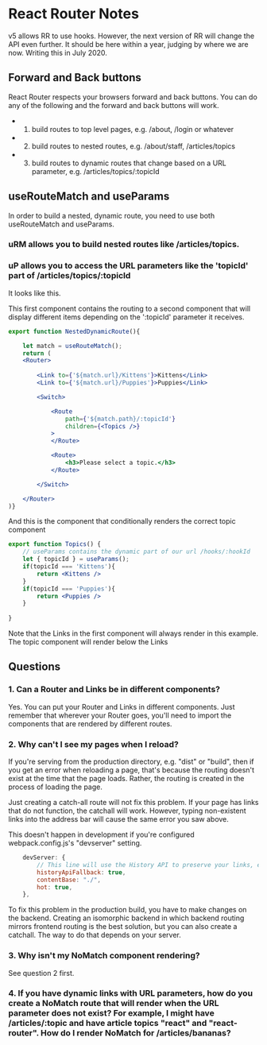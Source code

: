 # React Router Notes

v5 allows RR to use hooks. However, the next version of RR will change the API even further. It should be here within a year, judging by where we are now. Writing this in July 2020.

## Forward and Back buttons

React Router respects your browsers forward and back buttons. You can do any of the following and the forward and back buttons will work. 
- 1. build routes to top level pages, e.g. /about, /login or whatever
- 2. build routes to nested routes, e.g. /about/staff, /articles/topics
- 3. build routes to dynamic routes that change based on a URL parameter, e.g. /articles/topics/:topicId

## useRouteMatch and useParams

In order to build a nested, dynamic route, you need to use both useRouteMatch and useParams. 

### uRM allows you to build nested routes like /articles/topics. 

### uP allows you to access the URL parameters like the 'topicId' part of /articles/topics/:topicId

It looks like this. 

This first component contains the routing to a second component that will display different items depending on the ':topicId' parameter it receives.

```jsx
export function NestedDynamicRoute(){

    let match = useRouteMatch();
    return (
    <Router>
        
        <Link to={'${match.url}/Kittens'}>Kittens</Link>
        <Link to={'${match.url}/Puppies'}>Puppies</Link>

        <Switch>

            <Route 
                path={'${match.path}/:topicId'}
                children={<Topics />}
            >
            </Route>

            <Route>
                <h3>Please select a topic.</h3>
            </Route>

        </Switch>

    </Router>
)}
```
And this is the component that conditionally renders the correct topic component

```jsx
export function Topics() { 
	// useParams contains the dynamic part of our url /hooks/:hookId
	let { topicId } = useParams();
	if(topicId === 'Kittens'){
		return <Kittens />
	}
	if(topicId === 'Puppies'){
		return <Puppies />
	}
	
}
```

Note that the Links in the first component will always render in this example. The topic component will render below the Links

## Questions

### 1. Can a Router and Links be in different components?

Yes. You can put your Router and Links in different components. Just remember that wherever your Router goes, you'll need to import the components that are rendered by different routes.

### 2. Why can't I see my pages when I reload?

If you're serving from the production directory, e.g. "dist" or "build", then if you get an error when reloading a page, that's because the routing doesn't exist at the time that the page loads. Rather, the routing is created in the process of loading the page.

Just creating a catch-all route will not fix this problem. If your page has links that do not function, the catchall will work. However, typing non-existent links into the address bar will cause the same error you saw above.

This doesn't happen in development if you're configured webpack.config.js's "devserver" setting. 

```js
	devServer: {
		// This line will use the History API to preserve your links, even when you refresh the page. Note, it only works in development.
		historyApiFallback: true,
		contentBase: "./",
		hot: true,
	},
```

To fix this problem in the production build, you have to make changes on the backend. Creating an isomorphic backend in which backend routing mirrors frontend routing  is the best solution, but you can also create a catchall.  The way to do that depends on your server.

### 3. Why isn't my NoMatch component rendering?

See question 2 first.

### 4. If you have dynamic links with URL parameters, how do you create a NoMatch route that will render when the URL parameter does not exist? For example, I might have /articles/:topic and have article topics "react" and "react-router". How do I render NoMatch for /articles/bananas?